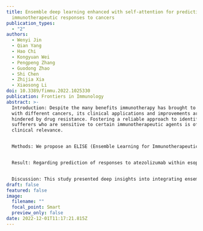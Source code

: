 ```yaml
---
title: Ensemble deep learning enhanced with self-attention for predicting
  immunotherapeutic responses to cancers
publication_types:
  - "2"
authors:
  - Wenyi Jin
  - Qian Yang
  - Hao Chi
  - Kongyuan Wei
  - Pengpeng Zhang
  - Guodong Zhao
  - Shi Chen
  - Zhijia Xia
  - Xiaosong Li
doi: 10.3389/fimmu.2022.1025330
publication: Frontiers in Immunology
abstract: >-
  Introduction: Despite the many benefits immunotherapy has brought to patients
  with different cancers, its clinical applications and improvements are still
  hindered by drug resistance. Fostering a reliable approach to identifying
  sufferers who are sensitive to certain immunotherapeutic agents is of great
  clinical relevance.


  Methods: We propose an ELISE (Ensemble Learning for Immunotherapeutic Response Evaluation) pipeline to generate a robust and highly accurate approach to predicting individual responses to immunotherapies. ELISE employed iterative univariable logistic regression to select genetic features of patients, using Monte Carlo Tree Search (MCTS) to tune hyperparameters. In each trial, ELISE selected multiple models for integration based on add or concatenate stacking strategies, including deep neural network, automatic feature interaction learning via self-attentive neural networks, deep factorization machine, compressed interaction network, and linear neural network, then adopted the best trial to generate a final approach. SHapley Additive exPlanations (SHAP) algorithm was applied to interpret ELISE, which was then validated in an independent test set.


  Result: Regarding prediction of responses to atezolizumab within esophageal adenocarcinoma (EAC) patients, ELISE demonstrated a superior accuracy (Area Under Curve [AUC] = 100.00%). AC005786.3 (Mean [|SHAP value|] = 0.0097) was distinguished as the most valuable contributor to ELISE output, followed by SNORD3D (0.0092), RN7SKP72 (0.0081), EREG (0.0069), IGHV4-80 (0.0063), and MIR4526 (0.0063). Mechanistically, immunoglobulin complex, immunoglobulin production, adaptive immune response, antigen binding and others, were downregulated in ELISE-neg EAC subtypes and resulted in unfavorable responses. More encouragingly, ELISE could be extended to accurately estimate the responsiveness of various immunotherapeutic agents against other cancers, including PD1/PD-L1 suppressor against metastatic urothelial cancer (AUC = 88.86%), and MAGE-A3 immunotherapy against metastatic melanoma (AUC = 100.00%).


  Discussion: This study presented deep insights into integrating ensemble deep learning with self-attention as a mechanism for predicting immunotherapy responses to human cancers, highlighting ELISE as a potential tool to generate reliable approaches to individualized treatment.
draft: false
featured: false
image:
  filename: ""
  focal_point: Smart
  preview_only: false
date: 2022-12-01T11:17:21.815Z
---
```

